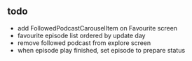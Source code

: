 ## todo
* add FollowedPodcastCarouselItem on Favourite screen
* favourite episode list ordered by update day
* remove followed podcast from explore screen
* when episode play finished, set episode to prepare status